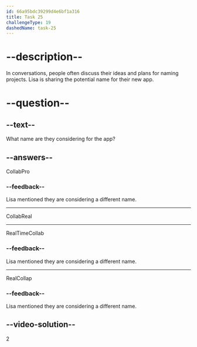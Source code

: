 ```yaml
---
id: 66a95bdc39299d4e6bf1a316
title: Task 25
challengeType: 19
dashedName: task-25
---
```


<!--
AUDIO REFERENCE:
Bob: Does your app have a potential name yet?

Lisa: We're thinking of calling it "CollabReal." 

-->

# --description--

In conversations, people often discuss their ideas and plans for naming projects. Lisa is sharing the potential name for their new app.

# --question--

## --text--

What name are they considering for the app?

## --answers--

CollabPro

### --feedback--

Lisa mentioned they are considering a different name.

---

CollabReal

---

RealTimeCollab

### --feedback--

Lisa mentioned they are considering a different name.

---

RealCollap

### --feedback--

Lisa mentioned they are considering a different name.

## --video-solution--

2
